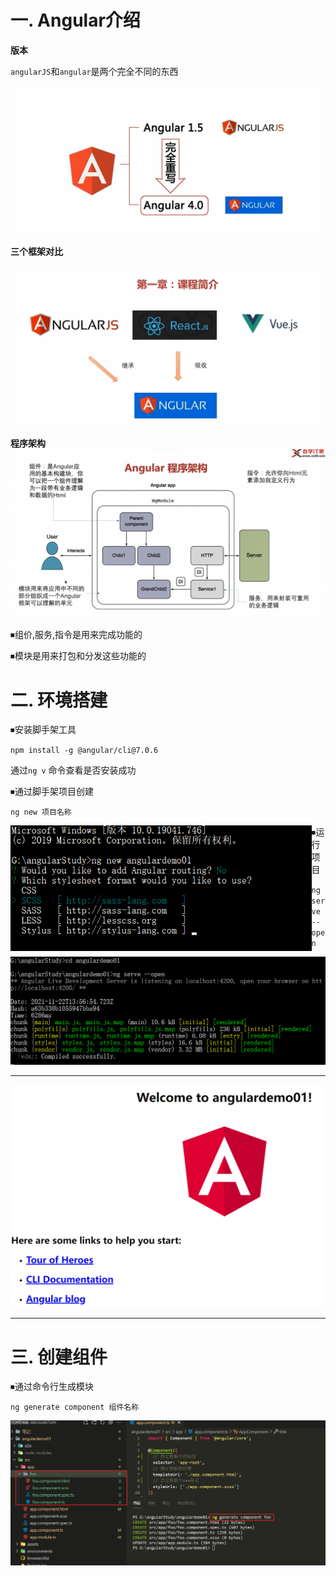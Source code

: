 # 一. Angular介绍

**版本**

`angularJS`和`angular`是两个完全不同的东西

![image-20211122204155497](img/image-20211122204155497.png)

**三个框架对比**

![image-20211122204455265](img/image-20211122204455265.png)



**程序架构**![image-20211122204008446](img/image-20211122204008446.png)



⏹组价,服务,指令是用来完成功能的

⏹模块是用来打包和分发这些功能的



# 二. 环境搭建

⏹安装脚手架工具

`npm install -g @angular/cli@7.0.6`

通过`ng v` 命令查看是否安装成功

⏹通过脚手架项目创建

`ng new 项目名称`

<img src="img/image-20211122215213647.png" alt="image-20211122215213647" style="zoom:80%;float:left" />

⏹运行项目

`ng serve --open`

![image-20211122215920622](img/image-20211122215920622.png)

---

![image-20211122215958608](img/image-20211122215958608.png)

---



# 三. 创建组件

⏹通过命令行生成模块

`ng generate component 组件名称`

![image-20211212085405230](img/image-20211212085405230.png)